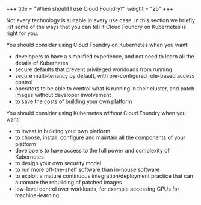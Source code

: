 +++
title = "When should I use Cloud Foundry?"
weight = "25"
+++

Not every technology is suitable in every use case. In this section we briefly list some of the ways that you can tell if Cloud Foundry on Kubernetes is right for you.

You should consider using Cloud Foundry on Kubernetes when you want:

* developers to have a simplified experience, and not need to learn all the details of Kubernetes
* secure defaults that prevent privileged workloads from running
* secure multi-tenancy by default, with pre-configured role-based access control
* operators to be able to control what is running in their cluster, and patch images without developer involvement
* to save the costs of building your own platform

You should consider using Kubernetes _without_ Cloud Foundry when you want:

* to invest in building your own platform
* to choose, install, configure and maintain all the components of your platform
* developers to have access to the full power and complexity of Kubernetes
* to design your own security model
* to run more off-the-shelf software than in-house software
* to exploit a mature continuous integration/deployment practice that can automate the rebuilding of patched images
* low-level control over workloads, for example accessing GPUs for machine-learning

